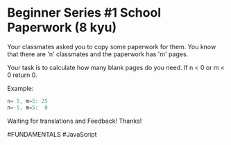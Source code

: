 # Beginner Series #1 School Paperwork (8 kyu)

Your classmates asked you to copy some paperwork for them. You know that there are 'n' classmates and the paperwork has 'm' pages.

Your task is to calculate how many blank pages do you need. If n < 0 or m < 0 return 0.

Example:
```JavaScript
n= 5, m=5: 25
n=-5, m=5:  0
```

Waiting for translations and Feedback! Thanks!

#FUNDAMENTALS #JavaScript